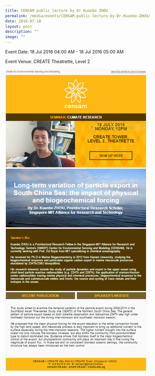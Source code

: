```yaml
---
title: CENSAM public lecture by Dr Kuanbo ZHOU
permalink: /media/events/CENSAM-public-lecture-by-Dr-Kuanbo-ZHOU/
date: 2016-07-18
layout: post
description: ""
image: ""
---
```

Event Date: 18 Jul 2016 04:00 AM - 18 Jul 2016 05:00 AM

Event Venue: CREATE Theatrette, Level 2

![](/images/Events/CENSAM%20Zhou.png)